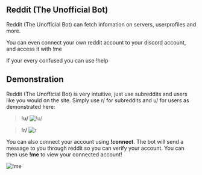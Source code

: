 ## Reddit (The Unofficial Bot)
Reddit (The Unofficial Bot) can fetch infomation on servers, userprofiles and more.

You can even connect your own reddit account to your discord account, and access it with !me

If your every confused you can use !help
## Demonstration
Reddit (The Unofficial Bot) is very intuitive, just use subreddits and users like you would on the site. Simply use r/ for subreddits and u/ for users as demonstrated here:

> **!u/**
![!u/](https://raw.githubusercontent.com/BWACpro/Reddit/master/assets/u.png)

> **!r/**
![r](https://raw.githubusercontent.com/BWACpro/Reddit/master/assets/r.png)

You can also connect your account using **!connect**. The bot will send a message to you through reddit so you can verify your account. You can then use **!me** to view your connected account!

![!me](https://raw.githubusercontent.com/BWACpro/Reddit/master/assets/!me.png)
